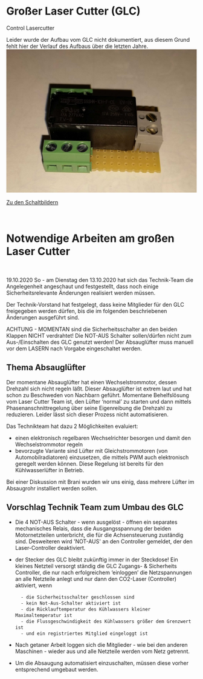 # Großer Laser Cutter (GLC)
Control Lasercutter

Leider wurde der Aufbau vom GLC nicht dokumentiert, aus diesem Grund fehlt hier der Verlauf des Aufbaus über die letzten Jahre.
![Relais_1](doc/IMG_20201015_221211.jpg)


[Zu den Schaltbildern](doc/Schaltpläne_gr_LasercutterV6.pdf)<br>

<br>
<h1>Notwendige Arbeiten am großen Laser Cutter</h1> <br>

19.10.2020
So - am Dienstag den 13.10.2020 hat sich das Technik-Team die Angelegenheit angeschaut und festgestellt, dass noch einige Sicherheitsrelevante Änderungen realisiert werden müssen.

Der Technik-Vorstand hat festgelegt, dass keine Mitglieder für den GLC freigegeben werden dürfen, bis die im folgenden beschriebenen Änderungen ausgeführt sind.

		
ACHTUNG - MOMENTAN sind die Sicherheitsschalter an den beiden Klappen NICHT verdrahtet!
Die NOT-AUS Schalter sollen/dürfen nicht zum Aus-/Einschalten des GLC genutzt werden!
Der Absauglüfter muss manuell vor dem LASERN nach Vorgabe eingeschaltet werden.

<h2>Thema Absauglüfter</h2>
Der momentane Absauglüfter hat einen Wechselstrommotor, dessen Drehzahl sich nicht regeln läßt.
Dieser Absauglüfter ist extrem laut und hat schon zu Beschweden von Nachbarn geführt.
Momentane Behelfslösung vom Laser Cutter Team ist, den Lüfter ‘normal’ zu starten und dann
mittels Phasenanschnittregelung über seine Eigenreibung die Drehzahl zu reduzieren.
Leider lässt sich dieser Prozess nicht automatisieren.

Das Technikteam hat dazu 2 Möglichkeiten evaluiert:

- einen elektronisch regelbaren	Wechselrichter besorgen und damit den Wechselstrommotor regeln	
- bevorzugte Variante sind Lüfter mit Gleichstrommotoren (von Automobilradiatoren) einzusetzen,
die mittels PWM auch elektronisch geregelt werden können. Diese Regelung ist bereits
für den Kühlwasserlüfter in Betrieb.

Bei einer Diskussion mit Brani wurden wir uns einig, dass mehrere Lüfter im Absaugrohr
installiert werden sollen.

<h2>Vorschlag Technik Team zum Umbau des GLC</h2>

- Die 4 NOT-AUS Schalter - wenn ausgelöst - öffnen ein separates mechanisches Relais, dass die Ausgangsspannung der beiden Motornetzteilen unterbricht, die für die Achsensteuerung zuständig sind.
Desweiteren wird 'NOT-AUS' an den Controller gemeldet, der den Laser-Controller deaktiviert.

- der Stecker des GLC bleibt zukünftig immer in der Steckdose! Ein kleines Netzteil
versorgt ständig die GLC Zugangs- & Sicherheits Controller, die nur nach erfolgreichem ‘einloggen’ die Netzspannungen an alle Netzteile anlegt und nur dann den CO2-Laser (Controller) aktiviert, wenn

		- die Sicherheitsschalter geschlossen sind
		- kein Not-Aus-Schalter aktiviert ist
		- die Rücklauftemperatur des Kühlwassers kleiner Maximaltemperatur ist
		- die Flussgeschwindigkeit des Kühlwassers größer dem Grenzwert ist
		- und ein registriertes Mitglied eingeloggt ist


- Nach getaner Arbeit loggen sich die Mitglieder - wie bei den anderen Maschinen - wieder aus und alle Netzteile werden vom Netz getrennt.

- Um die Absaugung automatisiert einzuschalten, müssen diese vorher entsprechend umgebaut werden.
